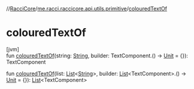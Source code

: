 //[RacciCore](../../index.md)/[me.racci.raccicore.api.utils.primitive](index.md)/[colouredTextOf](coloured-text-of.md)

# colouredTextOf

[jvm]\
fun [colouredTextOf](coloured-text-of.md)(string: [String](https://kotlinlang.org/api/latest/jvm/stdlib/kotlin/-string/index.html), builder: TextComponent.() -&gt; [Unit](https://kotlinlang.org/api/latest/jvm/stdlib/kotlin/-unit/index.html) = {}): TextComponent

fun [colouredTextOf](coloured-text-of.md)(list: [List](https://kotlinlang.org/api/latest/jvm/stdlib/kotlin.collections/-list/index.html)&lt;[String](https://kotlinlang.org/api/latest/jvm/stdlib/kotlin/-string/index.html)&gt;,
builder: [List](https://kotlinlang.org/api/latest/jvm/stdlib/kotlin.collections/-list/index.html)&lt;TextComponent&gt;.() -&gt; [Unit](https://kotlinlang.org/api/latest/jvm/stdlib/kotlin/-unit/index.html) =
{}): [List](https://kotlinlang.org/api/latest/jvm/stdlib/kotlin.collections/-list/index.html)&lt;TextComponent&gt;
